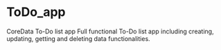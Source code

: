 # ToDo_app
СoreData To-Do list app
Full functional To-Do list app including creating, updating, getting and deleting data functionalities. 
